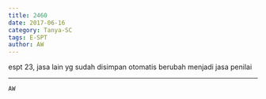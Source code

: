 ```yaml
---
title: 2460
date: 2017-06-16
category: Tanya-SC
tags: E-SPT
author: AW
---
```


espt 23, jasa lain yg sudah disimpan otomatis berubah menjadi jasa penilai

---



`AW`
